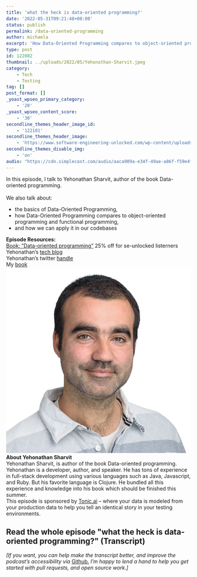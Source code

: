 ```yaml
---
title: 'what the heck is data-oriented programming?'
date: '2022-05-31T09:21:48+00:00'
status: publish
permalink: /data-oriented-programming
author: michaela
excerpt: 'How Data-Oriented Programming compares to object-oriented programming and functional programming,'
type: post
id: 122082
thumbnail: ../uploads/2022/05/Yehonathan-Sharvit.jpeg
category:
    - Tech
    - Testing
tag: []
post_format: []
_yoast_wpseo_primary_category:
    - '20'
_yoast_wpseo_content_score:
    - '30'
secondline_themes_header_image_id:
    - '122101'
secondline_themes_header_image:
    - 'https://www.software-engineering-unlocked.com/wp-content/uploads/2022/05/Yehonathan-Sharvit_Background.jpg'
secondline_themes_disable_img:
    - 'on'
audio: "https://cdn.simplecast.com/audio/aaca909a-e34f-49ae-a86f-f59e4fa807f0/episodes/6f454467-1399-41bc-b3a1-4d6bd6ce78f1/audio/b4bddaf6-3167-438c-a3f2-4c1639e5ae15/default_tc.mp3"
---
```


<div class="episode-about">
In this episode, I talk to Yehonathan Sharvit, author of the book Data-oriented programming.
<br/> <br/>We also talk about:
<ul>
<li> the basics of Data-Oriented Programming,</li>
<li> how Data-Oriented Programming compares to object-oriented programming and functional programming,</li>
<li> and how we can apply it in our codebases</li>
</ul>
</div>
<div class=" episode-links">
<b>Episode Resources:</b><br/>
<a href="https://www.manning.com/books/data-oriented-programming?utm_source=podcast&utm_medium=organic&utm_campaign=book_sharvit2_data_1_29_21&utm_content=seunlocked">Book: “Data-oriented programming”</a> 25% off for se-unlocked listerners<br/> 
Yehonathan’s <a href="https://blog.klipse.tech/">tech blog</a><br/>
Yehonathan’s twitter <a href="https://twitter.com/viebel">handle</a><br/>
My <a href="https://www.manning.com/books/data-oriented-programming?utm_source=viebel&utm_medium=affiliate&utm_campaign=book_sharvit2_data_1_29_21&a_aid=viebel&a_bid=d5b546b7">book</a><br/>
</div>

<div class="row pt-2 align-items-center">
<div class="col-4 guest-picture">
<img src="../uploads/2022/05/Yehonathan-Sharvit.jpeg" alt="Picture of Yehonathan Sharvit"/>
</div>
<div class="col-8 guest-about">
<b>About Yehonathan Sharvit</b><br/>
Yehonathan Sharvit, is author of the book Data-oriented programming. Yehonathan is a developer, author, and speaker. He has tons of experience in full-stack development using various languages such as Java, Javascript, and Ruby. But his favorite language is Clojure. He bundled all this experience and knowledge into his book which should be finished this summer.
</div>
</div>

<div class="sponsorship">
This episode is sponsored by <a href="https://www.tonic.ai/?ref=se-unlocked">Tonic.ai</a> – where your data is modeled from your production data to help you tell an identical story in your testing environments.
</div> 

## Read the whole episode "what the heck is data-oriented programming?" (Transcript)

_\[If you want, you can help make the transcript better, and improve the podcast’s accessibility via_ [Github](https://github.com/mgreiler/se-unlocked/tree/master/Transcripts)_[.](https://github.com/mgreiler/se-unlocked/tree/master/Transcripts) I’m happy to lend a hand to help you get started with pull requests, and open source work.\]_